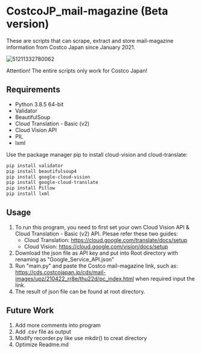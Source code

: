 # CostcoJP_mail-magazine (Beta version)
These are scripts that can scrape, extract and store mail-magazine information from Costco Japan since January 2021.

![51211332780062](https://user-images.githubusercontent.com/30718867/116511449-6c2ecd00-a901-11eb-9e15-276901f57d9f.jpg)

Attention! The entire scripts only work for Costco Japan!


## Requirements
- Python 3.8.5 64-bit
- Validator
- BeautifulSoup
- Cloud Translation - Basic (v2)
- Cloud Vision API 
- PIL
- lxml


Use the package manager pip to install cloud-vision and cloud-translate:
  ```bash
  pip install validator
  pip install beautifulsoup4
  pip install google-cloud-vision
  pip install google-cloud-translate
  pip install Pillow
  pip install lxml
  ```

## Usage
1. To run this program, you need to first set your own Cloud Vision API & Cloud Translation - Basic (v2) API. Plesae refer these two guides:
   * Cloud Translation: https://cloud.google.com/translate/docs/setup
   * Cloud Vision: https://cloud.google.com/vision/docs/setup
2. Download the json file as API key and put into Root directory with renaming as "Google_Service_API.json"
3. Run "main.py" and paste the Costco mail-magazine link, such as: https://cds.costcojapan.jp/cds/mail-images/upz/210422_rr8e/thu22d/pc_index.html when required input the link.
4. The result of json file can be found at root directory.


## Future Work
1. Add more comments into program
2. Add .csv file as output
3. Modify recorder.py like use mkdir() to creat directory 
4. Optimize Readme.md
